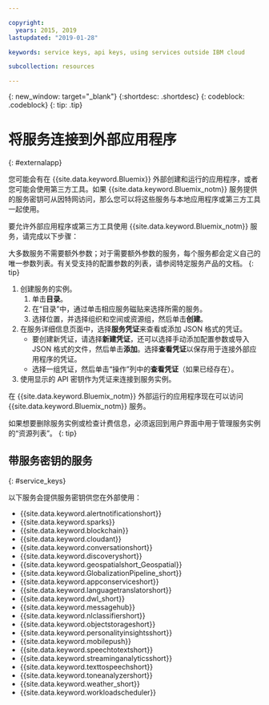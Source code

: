 ```yaml
---

copyright:
  years: 2015, 2019
lastupdated: "2019-01-28"

keywords: service keys, api keys, using services outside IBM cloud

subcollection: resources

---
```


{: new_window: target="_blank"}
{:shortdesc: .shortdesc}
{: codeblock: .codeblock}
{: tip: .tip}

# 将服务连接到外部应用程序
{: #externalapp}

您可能会有在 {{site.data.keyword.Bluemix}} 外部创建和运行的应用程序，或者您可能会使用第三方工具。如果 {{site.data.keyword.Bluemix_notm}} 服务提供的服务密钥可从因特网访问，那么您可以将这些服务与本地应用程序或第三方工具一起使用。

要允许外部应用程序或第三方工具使用 {{site.data.keyword.Bluemix_notm}} 服务，请完成以下步骤：

大多数服务不需要额外参数；对于需要额外参数的服务，每个服务都会定义自己的唯一参数列表。有关受支持的配置参数的列表，请参阅特定服务产品的文档。
{: tip}

1. 创建服务的实例。
    1. 单击**目录**。
    2. 在“目录”中，通过单击相应服务磁贴来选择所需的服务。
    3. 选择位置，并选择组织和空间或资源组，然后单击**创建**。
2. 在服务详细信息页面中，选择**服务凭证**来查看或添加 JSON 格式的凭证。
    * 要创建新凭证，请选择**新建凭证**，还可以选择手动添加配置参数或导入 JSON 格式的文件，然后单击**添加**。选择**查看凭证**以保存用于连接外部应用程序的凭证。
    * 选择一组凭证，然后单击“操作”列中的**查看凭证**（如果已经存在）。
3. 使用显示的 API 密钥作为凭证来连接到服务实例。

在 {{site.data.keyword.Bluemix_notm}} 外部运行的应用程序现在可以访问 {{site.data.keyword.Bluemix_notm}} 服务。

如果想要删除服务实例或检查计费信息，必须返回到用户界面中用于管理服务实例的“资源列表”。
{: tip}

## 带服务密钥的服务
{: #service_keys}

以下服务会提供服务密钥供您在外部使用：

* {{site.data.keyword.alertnotificationshort}} <!--Alert Notification-->
* {{site.data.keyword.sparks}} <!--Analytics for Apache Spark-->
* {{site.data.keyword.blockchain}} <!--Blockchain-->
* {{site.data.keyword.cloudant}} <!--Cloudant&reg; NoSQL DB-->
* {{site.data.keyword.conversationshort}} <!--Conversation-->
* {{site.data.keyword.discoveryshort}} <!--Discovery-->
* {{site.data.keyword.geospatialshort_Geospatial}} <!--Geospatial Analytics-->
* {{site.data.keyword.GlobalizationPipeline_short}} <!--Globalization Pipeline-->
* {{site.data.keyword.appconserviceshort}} <!--IBM&reg; App Connect-->
* {{site.data.keyword.languagetranslatorshort}} <!--Language Translator-->
* {{site.data.keyword.dwl_short}} <!--Lift-->
* {{site.data.keyword.messagehub}} <!--Message Hub-->
* {{site.data.keyword.nlclassifiershort}} <!--Natural Language Classifier-->
* {{site.data.keyword.objectstorageshort}} <!--Object Storage-->
* {{site.data.keyword.personalityinsightsshort}} <!--Personality Insights-->
* {{site.data.keyword.mobilepush}} <!--Push-->
* {{site.data.keyword.speechtotextshort}} <!-- Speech to Text-->
* {{site.data.keyword.streaminganalyticsshort}} <!--Streaming Analytics-->
* {{site.data.keyword.texttospeechshort}} <!--Text to Speech-->
* {{site.data.keyword.toneanalyzershort}} <!--Tone Analyzer-->
* {{site.data.keyword.weather_short}} <!--Weather Company Data-->
* {{site.data.keyword.workloadscheduler}} <!--Workload Scheduler-->
